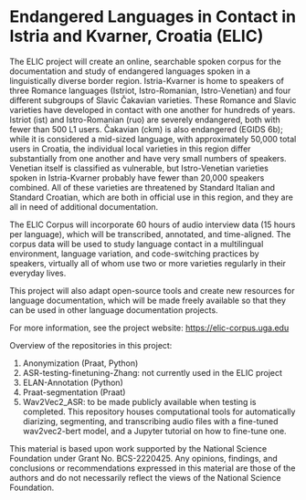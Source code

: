 # Endangered Languages in Contact in Istria and Kvarner, Croatia (ELIC)

The ELIC project will create an online, searchable spoken corpus for the documentation and study of endangered languages spoken in a linguistically diverse border region. Istria-Kvarner is home to speakers of three Romance languages (Istriot, Istro-Romanian, Istro-Venetian) and four different subgroups of Slavic Čakavian varieties. These Romance and Slavic varieties have developed in contact with one another for hundreds of years. Istriot (ist) and Istro-Romanian (ruo) are severely endangered, both with fewer than 500 L1 users. Čakavian (ckm) is also endangered (EGIDS 6b); while it is considered a mid-sized language, with approximately 50,000 total users in Croatia, the individual local varieties in this region differ substantially from one another and have very small numbers of speakers. Venetian itself is classified as vulnerable, but Istro-Venetian varieties spoken in Istria-Kvarner probably have fewer than 20,000 speakers combined. All of these varieties are threatened by Standard Italian and Standard Croatian, which are both in official use in this region, and they are all in need of additional documentation.

The ELIC Corpus will incorporate 60 hours of audio interview data (15 hours per language), which will be transcribed, annotated, and time-aligned. The corpus data will be used to study language contact in a multilingual environment, language variation, and code-switching practices by speakers, virtually all of whom use two or more varieties regularly in their everyday lives.

This project will also adapt open-source tools and create new resources for language documentation, which will be made freely available so that they can be used in other language documentation projects.

For more information, see the project website: https://elic-corpus.uga.edu

Overview of the repositories in this project:

1. Anonymization (Praat, Python)
2. ASR-testing-finetuning-Zhang: not currently used in the ELIC project
3. ELAN-Annotation (Python)
4. Praat-segmentation (Praat)
5. Wav2Vec2_ASR: to be made publicly available when testing is completed. This repository houses computational tools for automatically diarizing, segmenting, and transcribing audio files with a fine-tuned wav2vec2-bert model, and a Jupyter tutorial on how to fine-tune one. 

This material is based upon work supported by the National Science Foundation under Grant No. BCS-2220425. Any opinions, findings, and conclusions or recommendations expressed in this material are those of the authors and do not necessarily reflect the views of the National Science Foundation. 
